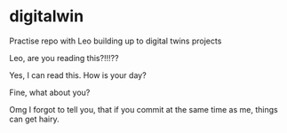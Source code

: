 # digitalwin
Practise repo with Leo building up to digital twins projects

Leo, are you reading this?!!!??

Yes, I can read this. How is your day?

Fine, what about you?

Omg I forgot to tell you, that if you commit at the same time as me, things can get hairy.
